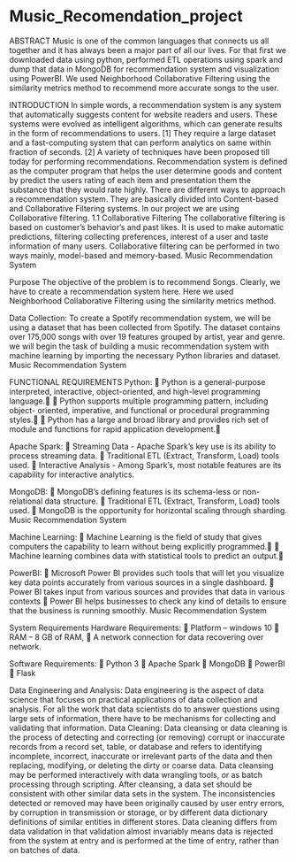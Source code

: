 # Music_Recomendation_project

ABSTRACT
Music is one of the common languages that connects us all together and it has always been a major part of all our lives. For that first we downloaded data using python, performed ETL operations using spark and dump that data in MongoDB for recommendation system and visualization using PowerBI. We used Neighborhood Collaborative Filtering using the similarity metrics method to recommend more accurate songs to the user.

INTRODUCTION
In simple words, a recommendation system is any system that automatically
suggests content for website readers and users. These systems were evolved as
intelligent algorithms, which can generate results in the form of recommendations to
users.
[1] They require a large dataset and a fast-computing system that can perform analytics
on same within fraction of seconds.
[2] A variety of techniques have been proposed till today for performing recommendations. Recommendation system is defined as the computer program that helps the user
determine goods and content by predict the users rating of each item and presentation
them the substance that they would rate highly. There are different ways to approach
a recommendation system. They are basically divided into Content-based and Collaborative Filtering systems. In our project we are using Collaborative filtering.
1.1 Collaborative Filtering
The collaborative filtering is based on customer’s behavior’s and past likes. It is used to make automatic predictions, filtering collecting preferences, interest of a user and taste information of many users. Collaborative filtering can be performed in two ways mainly, model-based and memory-based.
Music Recommendation System

Purpose
The objective of the problem is to recommend Songs. Clearly, we have to create a recommendation system here. Here we used Neighborhood Collaborative Filtering using the similarity metrics method.

Data Collection:
To create a Spotify recommendation system, we will be using a dataset that has been collected from Spotify. The dataset contains over 175,000 songs with over 19 features grouped by artist, year and genre. we will begin the task of building a music recommendation system with machine learning by importing the necessary Python libraries and dataset.
Music Recommendation System

FUNCTIONAL REQUIREMENTS
Python:
 Python is a general-purpose interpreted, interactive, object-oriented, and high-level programming language.
 Python supports multiple programming pattern, including object- oriented, imperative, and functional or procedural programming styles.
 Python has a large and broad library and provides rich set of module and functions for rapid application development.

Apache Spark:
 Streaming Data - Apache Spark’s key use is its ability to process streaming data.  Traditional ETL (Extract, Transform, Load) tools used.  Interactive Analysis - Among Spark’s, most notable features are its capability for interactive analytics.

MongoDB:
 MongoDB’s defining features is its schema-less or non-relational data structure.  Traditional ETL (Extract, Transform, Load) tools used.  MongoDB is the opportunity for horizontal scaling through sharding.
Music Recommendation System

Machine Learning:
 Machine Learning is the field of study that gives computers the capability to learn without being explicitly programmed.
 Machine learning combines data with statistical tools to predict an output.

PowerBI:
 Microsoft Power BI provides such tools that will let you visualize key data points accurately from various sources in a single dashboard.  Power BI takes input from various sources and provides that data in various contexts  Power BI helps businesses to check any kind of details to ensure that the business is running smoothly.
Music Recommendation System

System Requirements
Hardware Requirements:
 Platform – windows 10
 RAM – 8 GB of RAM,
 A network connection for data recovering over network.

Software Requirements:
 Python 3
 Apache Spark
 MongoDB
 PowerBI
 Flask

Data Engineering and Analysis:
Data engineering is the aspect of data science that focuses on practical applications of
data collection and analysis. For all the work that data scientists do to answer questions using large sets of information, there have to be mechanisms for collecting and validating that information.
Data Cleaning:
Data cleansing or data cleaning is the process of detecting and correcting (or removing) corrupt or inaccurate records from a record set, table, or database and refers to identifying incomplete, incorrect, inaccurate or irrelevant parts of the data and then replacing, modifying, or deleting the dirty or coarse data. Data cleansing may be performed interactively with data wrangling tools, or as batch processing through scripting. After cleansing, a data set should be consistent with other similar data sets in the system. The inconsistencies detected or removed may have been originally caused by user entry
errors, by corruption in transmission or storage, or by different data dictionary definitions of similar entities in different stores. Data cleaning differs from data validation in that validation almost invariably means data is rejected from the system at entry and is performed at the time of entry, rather than on batches of data.


